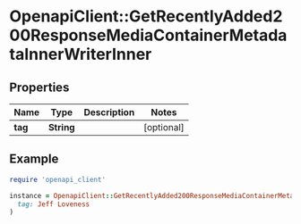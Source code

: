 # OpenapiClient::GetRecentlyAdded200ResponseMediaContainerMetadataInnerWriterInner

## Properties

| Name | Type | Description | Notes |
| ---- | ---- | ----------- | ----- |
| **tag** | **String** |  | [optional] |

## Example

```ruby
require 'openapi_client'

instance = OpenapiClient::GetRecentlyAdded200ResponseMediaContainerMetadataInnerWriterInner.new(
  tag: Jeff Loveness
)
```

